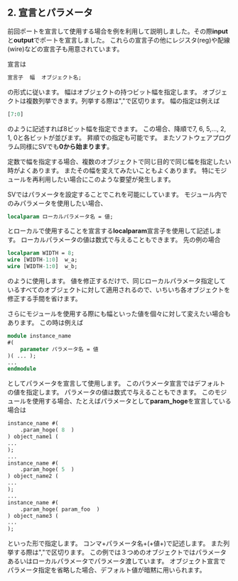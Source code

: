 ## 2. 宣言とパラメータ

前回ポートを宣言して使用する場合を例を利用して説明しました。その際**input**と**output**でポートを宣言しました。
これらの宣言子の他にレジスタ(reg)や配線(wire)などの宣言子も用意されています。

宣言は

```systemverilog
宣言子  幅  オブジェクト名;
```

の形式に従います。
幅はオブジェクトの持つビット幅を指定します。
オブジェクトは複数列挙できます。列挙する際は","で区切ります。
幅の指定は例えば

```systemverilog
[7:0]
```

のように記述すれば8ビット幅を指定できます。
この場合、降順で7, 6, 5,..., 2, 1, 0と各ビットが並びます。
昇順での指定も可能です。
またソフトウェアプログラム同様にSVでも**0から始まります**。

定数で幅を指定する場合、複数のオブジェクトで同じ目的で同じ幅を指定したい時がよくあります。
またその幅を変えてみたいこともよくあります。
特にモジュールを再利用したい場合にこのような要望が発生します。

SVではパラメータを設定することでこれを可能にしています。
モジュール内でのみパラメータを使用したい場合、

```systemverilog
localparam ローカルパラメータ名 = 値;
```

とローカルで使用することを宣言する**localparam**宣言子を使用して記述します。
ローカルパラメータの値は数式で与えることもできます。
先の例の場合

```systemverilog
localparam WIDTH = 8;
wire [WIDTH-1:0]  w_a;
wire [WIDTH-1:0]  w_b;
```

のように使用します。
値を修正するだけで、同じローカルパラメータ指定しているすべてのオブジェクトに対して適用されるので、いちいち各オブジェクトを修正する手間を省けます。

さらにモジュールを使用する際にも幅といった値を個々に対して変えたい場合もあります。
この時は例えば

```systemverilog
module instance_name 
#(
    parameter パラメータ名 = 値
)( ... );
...
endmodule
```

としてパラメータを宣言して使用します。
このパラメータ宣言ではデフォルトの値を指定します。
パラメータの値は数式で与えることもできます。
このモジュールを使用する場合、たとえばパラメータとして**param_hoge**を宣言している場合は

```systemverilog
instance_name #(
    .param_hoge( 8  )
) object_name1 (
...
);
...
instance_name #(
    .param_hoge( 5  )
) object_name2 (
...
);
...
instance_name #(
    .param_hoge( param_foo  )
) object_name3 (
...
);
```

といった形で指定します。
コンマ+パラメータ名+(+値+)で記述します。
また列挙する際は","で区切ります。
この例では３つめのオブジェクトではパラメータあるいはローカルパラメータでパラメータ渡しています。
オブジェクト宣言でパラメータ指定を省略した場合、デフォルト値が暗黙に用いられます。
